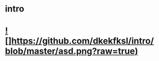 # intro


# [![]https://github.com/dkekfksl/intro/blob/master/asd.png?raw=true)](https://www.youtube.com/watch?v=tnVJVwW86gY)


